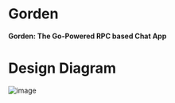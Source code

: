 # Gorden

**Gorden: The Go-Powered RPC based Chat App**

# Design Diagram

![image](https://github.com/user-attachments/assets/9f57e645-1942-479e-a492-90f4e1ea79a9)
